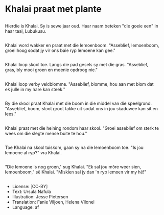# Khalai praat met plante

##
Hierdie is Khalai. Sy is sewe jaar oud. Haar naam beteken "die goeie een" in haar taal, Lubukusu.

##
Khalai word wakker en praat met die lemoenboom. "Asseblief, lemoenboom, groei hoog sodat jy vir ons baie ryp lemoene kan gee."

##
Khalai loop skool toe. Langs die pad gesels sy met die gras. "Asseblief, gras, bly mooi groen en moenie opdroog nie."

##
Khalai loop verby veldblomme. "Asseblief, blomme, hou aan met blom dat ek julle in my hare kan steek."

##
By die skool praat Khalai met die boom in die middel van die speelgrond. "Asseblief, boom, stoot groot takke uit sodat ons in jou skaduwee kan sit en lees."

##
Khalai praat met die heining rondom haar skool. "Groei asseblief om sterk te wees om die slegte mense buite te hou."

##
Toe Khalai na skool tuiskom, gaan sy na die lemoenboom toe. "Is jou lemoene al ryp?" vra Khalai.

##
"Die lemoene is nog groen," sug Khalai. "Ek sal jou môre weer sien, lemoenboom," sê Khalai. "Miskien sal jy dan 'n ryp lemoen vir my hê!"

##
* License: [CC-BY]
* Text: Ursula Nafula
* Illustration: Jesse Pietersen
* Translation: Fanie Viljoen, Helena Vilonel
* Language: af
